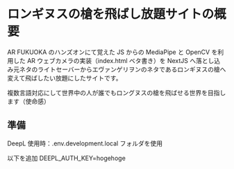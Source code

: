 # ロンギヌスの槍を飛ばし放題サイトの概要

AR FUKUOKA のハンズオンにて覚えた JS からの MediaPipe と OpenCV を利用した AR ウェブカメラの実装（index.html ベタ書き）を NextJS へ落とし込み元ネタのライトセーバーからエヴァンゲリヲンのネタであるロンギヌスの槍へ変えて飛ばしたい放題にしたサイトです。

複数言語対応にして世界中の人が誰でもロングヌスの槍を飛ばせる世界を目指します（使命感）

## 準備

DeepL 使用時：.env.development.local フォルダを使用

以下を追加
DEEPL_AUTH_KEY=hogehoge
